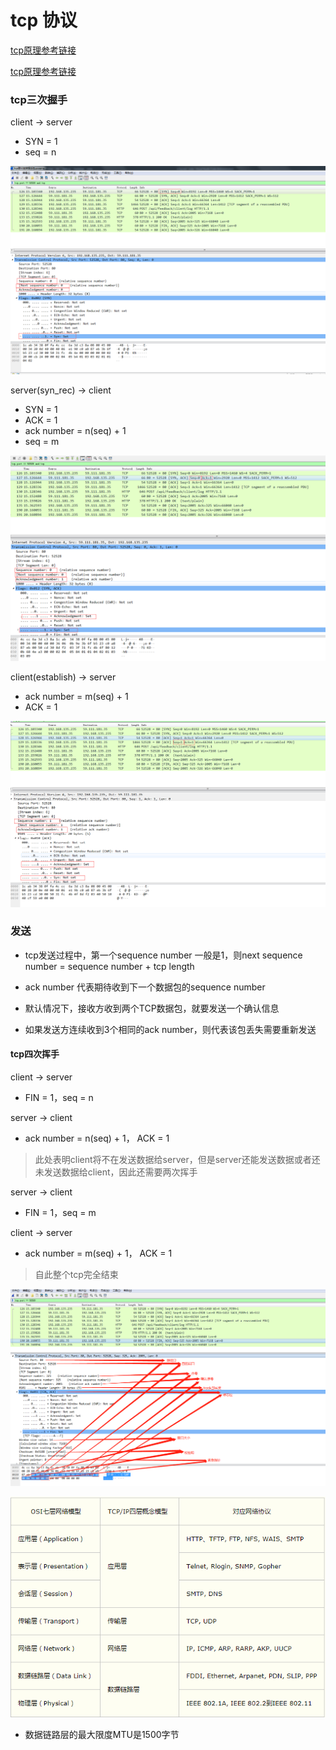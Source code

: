 # tcp 协议

[tcp原理参考链接](http://www.ruanyifeng.com/blog/2017/06/tcp-protocol.html)

[tcp原理参考链接](https://www.cnblogs.com/buxiangxin/p/8336022.html)


### tcp三次握手

client -> server
* SYN = 1
* seq = n

![数据包](../img/DUCFE8STNJN~D`B425KD06J.png)


server(syn_rec) -> client
* SYN = 1
* ACK = 1
* ack number = n(seq) + 1
* seq = m

![数据包](../img/sdfsfdfsfsfsgdfg.png)

client(establish) -> server
* ack number = m(seq) + 1
* ACK = 1

![数据包](../img/sfsdffdsf.png)


### 发送

* tcp发送过程中，第一个sequence number 一般是1，则next sequence number = sequence number + tcp length

* ack number 代表期待收到下一个数据包的sequence number

* 默认情况下，接收方收到两个TCP数据包，就要发送一个确认信息

* 如果发送方连续收到3个相同的ack number，则代表该包丢失需要重新发送


#### tcp四次挥手

client -> server
* FIN = 1，seq = n

server -> client
* ack number = n(seq) + 1， ACK = 1

> 此处表明client将不在发送数据给server，但是server还能发送数据或者还未发送数据给client，因此还需要两次挥手

server -> client
* FIN = 1，seq = m

client -> server
* ack number = m(seq) + 1， ACK = 1

> 自此整个tcp完全结束

![数据包](../img/1542163107(1).jpg)

![OSI七层模型和TCP四层模型](../img/1542163448(1).jpg)

* 数据链路层的最大限度MTU是1500字节
